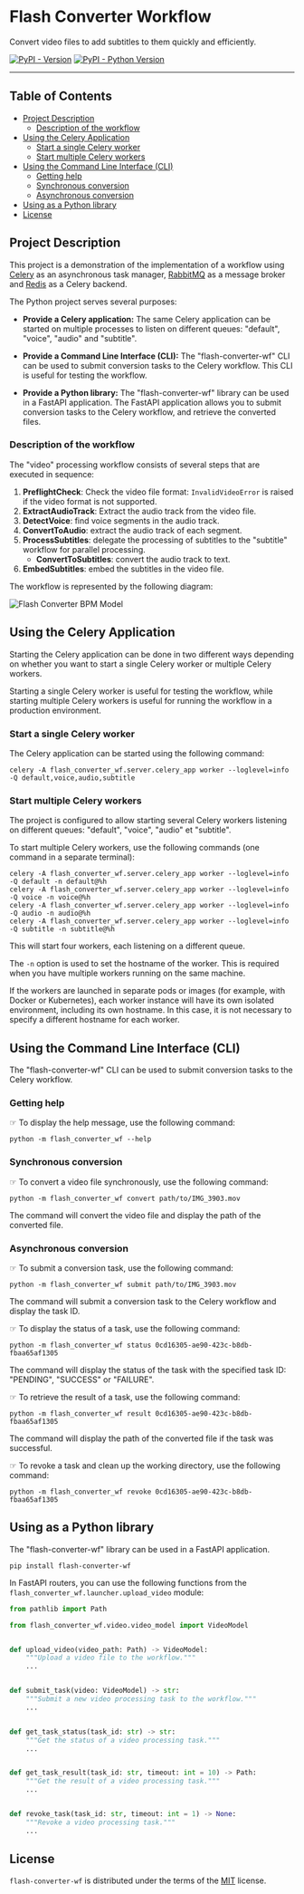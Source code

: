 # Flash Converter Workflow

Convert video files to add subtitles to them quickly and efficiently.

[![PyPI - Version](https://img.shields.io/pypi/v/flash-converter-wf.svg)](https://pypi.org/project/flash-converter-wf)
[![PyPI - Python Version](https://img.shields.io/pypi/pyversions/flash-converter-wf.svg)](https://pypi.org/project/flash-converter-wf)

-----

## Table of Contents

- [Project Description](#project-description)
    - [Description of the workflow](#description-of-the-workflow)
- [Using the Celery Application](#using-the-celery-application)
    - [Start a single Celery worker](#start-a-single-celery-worker)
    - [Start multiple Celery workers](#start-multiple-celery-workers)
- [Using the Command Line Interface (CLI)](#using-the-command-line-interface-cli)
    - [Getting help](#getting-help)
    - [Synchronous conversion](#synchronous-conversion)
    - [Asynchronous conversion](#asynchronous-conversion)
- [Using as a Python library](#using-as-a-python-library)
- [License](#license)

## Project Description

This project is a demonstration of the implementation of a workflow using [Celery][celery] as an
asynchronous task manager, [RabbitMQ][rabbitmq] as a message broker and [Redis][redis] as a Celery backend.

The Python project serves several purposes:

- **Provide a Celery application:**
  The same Celery application can be started on multiple processes to listen on different queues:
  "default", "voice", "audio" and "subtitle".

- **Provide a Command Line Interface (CLI):**
  The "flash-converter-wf" CLI can be used to submit conversion tasks to the Celery workflow.
  This CLI is useful for testing the workflow.

- **Provide a Python library:**
  The "flash-converter-wf" library can be used in a FastAPI application.
  The FastAPI application allows you to submit conversion tasks to the Celery workflow,
  and retrieve the converted files.

[celery]: http://www.celeryproject.org/

[rabbitmq]: https://www.rabbitmq.com/

[redis]: https://redis.io/

### Description of the workflow

The "video" processing workflow consists of several steps that are executed in sequence:

1. **PreflightCheck**: Check the video file format: `InvalidVideoError` is raised if the video format is not supported.
2. **ExtractAudioTrack**: Extract the audio track from the video file.
3. **DetectVoice**: find voice segments in the audio track.
4. **ConvertToAudio**: extract the audio track of each segment.
5. **ProcessSubtitles**: delegate the processing of subtitles to the "subtitle" workflow for parallel processing.
    - **ConvertToSubtitles**: convert the audio track to text.
6. **EmbedSubtitles**: embed the subtitles in the video file.

The workflow is represented by the following diagram:

![Flash Converter BPM Model](docs/img/flash-converter-BPM.svg)

## Using the Celery Application

Starting the Celery application can be done in two different ways depending on whether you
want to start a single Celery worker or multiple Celery workers.

Starting a single Celery worker is useful for testing the workflow, while starting multiple
Celery workers is useful for running the workflow in a production environment.

### Start a single Celery worker

The Celery application can be started using the following command:

```shell
celery -A flash_converter_wf.server.celery_app worker --loglevel=info -Q default,voice,audio,subtitle
```

### Start multiple Celery workers

The project is configured to allow starting several Celery workers listening on different queues:
"default", "voice", "audio" et "subtitle".

To start multiple Celery workers, use the following commands (one command in a separate terminal):

```shell
celery -A flash_converter_wf.server.celery_app worker --loglevel=info -Q default -n default@%h
celery -A flash_converter_wf.server.celery_app worker --loglevel=info -Q voice -n voice@%h
celery -A flash_converter_wf.server.celery_app worker --loglevel=info -Q audio -n audio@%h
celery -A flash_converter_wf.server.celery_app worker --loglevel=info -Q subtitle -n subtitle@%h
```

This will start four workers, each listening on a different queue.

The ``-n`` option is used to set the hostname of the worker.
This is required when you have multiple workers running on the same machine.

If the workers are launched in separate pods or images (for example, with Docker or Kubernetes),
each worker instance will have its own isolated environment, including its own hostname.
In this case, it is not necessary to specify a different hostname for each worker.

## Using the Command Line Interface (CLI)

The "flash-converter-wf" CLI can be used to submit conversion tasks to the Celery workflow.

### Getting help

☞ To display the help message, use the following command:

```shell
python -m flash_converter_wf --help
```

### Synchronous conversion

☞ To convert a video file synchronously, use the following command:

```shell
python -m flash_converter_wf convert path/to/IMG_3903.mov
```

The command will convert the video file and display the path of the converted file.

### Asynchronous conversion

☞ To submit a conversion task, use the following command:

```shell
python -m flash_converter_wf submit path/to/IMG_3903.mov
```

The command will submit a conversion task to the Celery workflow and display the task ID.

☞ To display the status of a task, use the following command:

```shell
python -m flash_converter_wf status 0cd16305-ae90-423c-b8db-fbaa65af1305
```

The command will display the status of the task with the specified task ID: "PENDING", "SUCCESS" or "FAILURE".

☞ To retrieve the result of a task, use the following command:

```shell
python -m flash_converter_wf result 0cd16305-ae90-423c-b8db-fbaa65af1305
```

The command will display the path of the converted file if the task was successful.

☞ To revoke a task and clean up the working directory, use the following command:

```shell
python -m flash_converter_wf revoke 0cd16305-ae90-423c-b8db-fbaa65af1305
```

## Using as a Python library

The "flash-converter-wf" library can be used in a FastAPI application.

```shell
pip install flash-converter-wf
```

In FastAPI routers, you can use the following functions from the `flash_converter_wf.launcher.upload_video` module:

```python
from pathlib import Path

from flash_converter_wf.video.video_model import VideoModel


def upload_video(video_path: Path) -> VideoModel:
    """Upload a video file to the workflow."""
    ...


def submit_task(video: VideoModel) -> str:
    """Submit a new video processing task to the workflow."""
    ...


def get_task_status(task_id: str) -> str:
    """Get the status of a video processing task."""
    ...


def get_task_result(task_id: str, timeout: int = 10) -> Path:
    """Get the result of a video processing task."""
    ...


def revoke_task(task_id: str, timeout: int = 1) -> None:
    """Revoke a video processing task."""
    ...
```

## License

`flash-converter-wf` is distributed under the terms of the [MIT](https://spdx.org/licenses/MIT.html) license.
